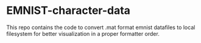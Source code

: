 # EMNIST-character-data
This repo contains the code to convert .mat format emnist datafiles to local filesystem for better visualization in a proper formatter order.
